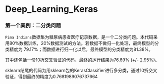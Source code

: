 # Deep_Learning_Keras
### 第一个案例：二分类问题
`Pima Indians`数据集为糖尿病患者医疗记录数据，是一个二分类问题。本代码采用80%数据训练，20%数据测试的方法。若数据不做归一化处理，最终模型的分类精度为 79.17%；而数据进行归一化以后，最终模型的分类精度为81.38%。

其中还包括一份10折交叉验证的代码，最终的运行结果为76.69% (+/- 2.95%)。

sklearn结尾的代码为用sklearn包的KerasClassifier进行多分类，通过10折交叉验证，得到最终的精度为0.7681989076737664
